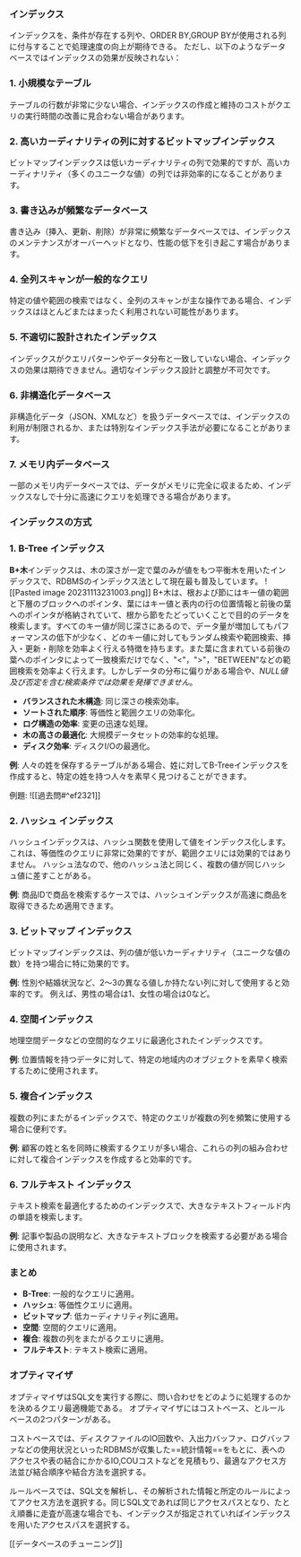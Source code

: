 ### インデックス
インデックスを、条件が存在する列や、ORDER BY,GROUP BYが使用される列に付与することで処理速度の向上が期待できる。
ただし、以下のようなデータベースではインデックスの効果が反映されない：

### 1. **小規模なテーブル**
テーブルの行数が非常に少ない場合、インデックスの作成と維持のコストがクエリの実行時間の改善に見合わない場合があります。

### 2. **高いカーディナリティの列に対するビットマップインデックス**
ビットマップインデックスは低いカーディナリティの列で効果的ですが、高いカーディナリティ（多くのユニークな値）の列では非効率的になることがあります。

### 3. **書き込みが頻繁なデータベース**
書き込み（挿入、更新、削除）が非常に頻繁なデータベースでは、インデックスのメンテナンスがオーバーヘッドとなり、性能の低下を引き起こす場合があります。

### 4. **全列スキャンが一般的なクエリ**
特定の値や範囲の検索ではなく、全列のスキャンが主な操作である場合、インデックスはほとんどまたはまったく利用されない可能性があります。

### 5. **不適切に設計されたインデックス**
インデックスがクエリパターンやデータ分布と一致していない場合、インデックスの効果は期待できません。適切なインデックス設計と調整が不可欠です。

### 6. **非構造化データベース**
非構造化データ（JSON、XMLなど）を扱うデータベースでは、インデックスの利用が制限されるか、または特別なインデックス手法が必要になることがあります。

### 7. **メモリ内データベース**
一部のメモリ内データベースでは、データがメモリに完全に収まるため、インデックスなしで十分に高速にクエリを処理できる場合があります。

### インデックスの方式

### 1. **B-Tree インデックス**
**B+木**インデックスは、木の深さが一定で葉のみが値をもつ平衡木を用いたインデックスで、RDBMSのインデックス法として現在最も普及しています。
![[Pasted image 20231113231003.png]]
B+木は、根および節にはキー値の範囲と下層のブロックへのポインタ、葉にはキー値と表内の行の位置情報と前後の葉へのポインタが格納されていて、根から節をたどっていくことで目的のデータを検索します。すべてのキー値が同じ深さにあるので、データ量が増加してもパフォーマンスの低下が少なく、どのキー値に対してもランダム検索や範囲検索、挿入・更新・削除を効率よく行える特徴を持ちます。また葉に含まれている前後の葉へのポインタによって一致検索だけでなく、"<"，">"，"BETWEEN"などの範囲検索を効率よく行えます。しかしデータの分布に偏りがある場合や、_NULL値及び否定を含む検索条件では効果を発揮できません_。

- **バランスされた木構造**: 同じ深さの検索効率。
- **ソートされた順序**: 等価性と範囲クエリの効率化。
- **ログ構造の効率**: 変更の迅速な処理。
- **木の高さの最適化**: 大規模データセットの効率的な処理。
- **ディスク効率**: ディスクI/Oの最適化。

**例**: 人々の姓を保存するテーブルがある場合、姓に対してB-Treeインデックスを作成すると、特定の姓を持つ人々を素早く見つけることができます。

例題:
![[過去問#^ef2321]]

### 2. **ハッシュ インデックス**
ハッシュインデックスは、ハッシュ関数を使用して値をインデックス化します。これは、等価性のクエリに非常に効果的ですが、範囲クエリには効果的ではありません。
ハッシュ法なので、他のハッシュ法と同じく、複数の値が同じハッシュ値に差すことがある。

**例**: 商品IDで商品を検索するケースでは、ハッシュインデックスが高速に商品を取得できるため適用できます。

### 3. **ビットマップ インデックス**
ビットマップインデックスは、列の値が低いカーディナリティ（ユニークな値の数）を持つ場合に特に効果的です。

**例**: 性別や結婚状況など、2～3の異なる値しか持たない列に対して使用すると効率的です。
例えば、男性の場合は1、女性の場合は0など。

### 4. **空間インデックス**
地理空間データなどの空間的なクエリに最適化されたインデックスです。

**例**: 位置情報を持つデータに対して、特定の地域内のオブジェクトを素早く検索するために使用されます。

### 5. **複合インデックス**
複数の列にまたがるインデックスで、特定のクエリが複数の列を頻繁に使用する場合に便利です。

**例**: 顧客の姓と名を同時に検索するクエリが多い場合、これらの列の組み合わせに対して複合インデックスを作成すると効率的です。

### 6. **フルテキスト インデックス**
テキスト検索を最適化するためのインデックスで、大きなテキストフィールド内の単語を検索します。

**例**: 記事や製品の説明など、大きなテキストブロックを検索する必要がある場合に使用されます。

### **まとめ**
- **B-Tree**: 一般的なクエリに適用。
- **ハッシュ**: 等価性クエリに適用。
- **ビットマップ**: 低カーディナリティ列に適用。
- **空間**: 空間的クエリに適用。
- **複合**: 複数の列をまたがるクエリに適用。
- **フルテキスト**: テキスト検索に適用。

### オプティマイザ
オプティマイザはSQL文を実行する際に、問い合わせをどのように処理するのかを決めるクエリ最適機能である。
オプティマイザにはコストベース、とルールベースの2つパターンがある。

コストベースでは、ディスクファイルのIO回数や、入出力バッファ、ログバッファなどの使用状況といったRDBMSが収集した==統計情報==をもとに、表へのアクセスや表の結合にかかるIO,COUコストなどを見積もり、最適なアクセス方法並び結合順序や結合方法を選択する。

ルールベースでは、SQL文を解析し、その解析された情報と所定のルールによってアクセス方法を選択する。同じSQL文であれば同じアクセスパスとなり、たとえ順番に走査が高速な場合でも、インデックスが指定されていればインデックスを用いたアクセスパスを選択する。

[[データベースのチューニング]]
